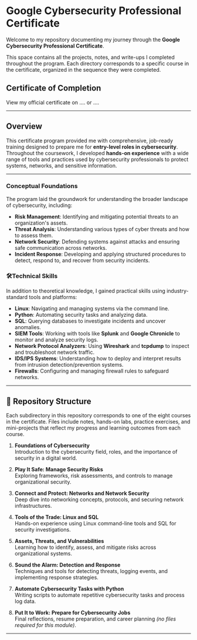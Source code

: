 # Google Cybersecurity Professional Certificate

Welcome to my repository documenting my journey through the **Google Cybersecurity Professional Certificate**. 

This space contains all the projects, notes, and write-ups I completed throughout the program. Each directory corresponds to a specific course in the certificate, organized in the sequence they were completed.

## Certificate of Completion  
View my official certificate on .... or ....

---

## Overview

This certificate program provided me with comprehensive, job-ready training designed to prepare me for **entry-level roles in cybersecurity**. Throughout the coursework, I developed **hands-on experience** with a wide range of tools and practices used by cybersecurity professionals to protect systems, networks, and sensitive information.

---


### Conceptual Foundations
The program laid the groundwork for understanding the broader landscape of cybersecurity, including:

- **Risk Management**: Identifying and mitigating potential threats to an organization's assets.
- **Threat Analysis**: Understanding various types of cyber threats and how to assess them.
- **Network Security**: Defending systems against attacks and ensuring safe communication across networks.
- **Incident Response**: Developing and applying structured procedures to detect, respond to, and recover from security incidents.

### 🛠Technical Skills
In addition to theoretical knowledge, I gained practical skills using industry-standard tools and platforms:

- **Linux**: Navigating and managing systems via the command line.
- **Python**: Automating security tasks and analyzing data.
- **SQL**: Querying databases to investigate incidents and uncover anomalies.
- **SIEM Tools**: Working with tools like **Splunk** and **Google Chronicle** to monitor and analyze security logs.
- **Network Protocol Analyzers**: Using **Wireshark** and **tcpdump** to inspect and troubleshoot network traffic.
- **IDS/IPS Systems**: Understanding how to deploy and interpret results from intrusion detection/prevention systems.
- **Firewalls**: Configuring and managing firewall rules to safeguard networks.

---

## 📂 Repository Structure

Each subdirectory in this repository corresponds to one of the eight courses in the certificate. Files include notes, hands-on labs, practice exercises, and mini-projects that reflect my progress and learning outcomes from each course.

1. **Foundations of Cybersecurity**  
   Introduction to the cybersecurity field, roles, and the importance of security in a digital world.

2. **Play It Safe: Manage Security Risks**  
   Exploring frameworks, risk assessments, and controls to manage organizational security.

3. **Connect and Protect: Networks and Network Security**  
   Deep dive into networking concepts, protocols, and securing network infrastructures.

4. **Tools of the Trade: Linux and SQL**  
   Hands-on experience using Linux command-line tools and SQL for security investigations.

5. **Assets, Threats, and Vulnerabilities**  
   Learning how to identify, assess, and mitigate risks across organizational systems.

6. **Sound the Alarm: Detection and Response**  
   Techniques and tools for detecting threats, logging events, and implementing response strategies.

7. **Automate Cybersecurity Tasks with Python**  
   Writing scripts to automate repetitive cybersecurity tasks and process log data.

8. **Put It to Work: Prepare for Cybersecurity Jobs**  
   Final reflections, resume preparation, and career planning *(no files required for this module)*.

---
